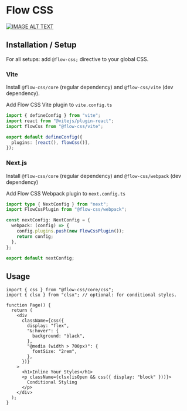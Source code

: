 # Flow CSS

[![IMAGE ALT TEXT](https://github.com/user-attachments/assets/76b6e3f1-23cc-4221-9af0-dee91d60d071)](http://www.youtube.com/watch?v=H1Qe8plxQnI "Demo")

## Installation / Setup

For all setups: add `@flow-css;` directive to your global CSS.

### Vite

Install `@flow-css/core` (regular dependency) and `@flow-css/vite` (dev dependency).

Add Flow CSS Vite plugin to `vite.config.ts`

```ts
import { defineConfig } from "vite";
import react from "@vitejs/plugin-react";
import flowCss from "@flow-css/vite";

export default defineConfig({
  plugins: [react(), flowCss()],
});
```

### Next.js

Install `@flow-css/core` (regular dependency) and `@flow-css/webpack` (dev dependency)

Add Flow CSS Webpack plugin to `next.config.ts`

```ts
import type { NextConfig } from "next";
import FlowCssPlugin from "@flow-css/webpack";

const nextConfig: NextConfig = {
  webpack: (config) => {
    config.plugins.push(new FlowCssPlugin());
    return config;
  },
};

export default nextConfig;
```

## Usage

```tsx
import { css } from "@flow-css/core/css";
import { clsx } from "clsx"; // optional: for conditional styles.

function Page() {
  return (
    <div
      className={css({
        display: "flex",
        "&:hover": {
          background: "black",
        },
        "@media (width > 700px)": {
          fontSize: "2rem",
        },
      })}
    >
      <h1>Inline Your Styles</h1>
      <p className={clsx(isOpen && css({ display: "block" }))}>
        Conditional Styling
      </p>
    </div>
  );
}
```
